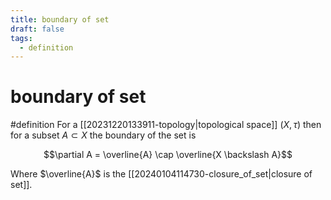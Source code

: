 ```yaml
---
title: boundary of set
draft: false
tags: 
  - definition
---
```

# boundary of set
#definition
For a [[20231220133911-topology|topological space]] $(X, \tau)$ then for a subset $A \subset X$ the boundary of the set is

$$\partial A = \overline{A} \cap \overline{X \backslash A}$$

Where $\overline{A}$ is the [[20240104114730-closure_of_set|closure of set]].
